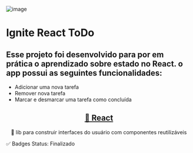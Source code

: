 ![image](https://user-images.githubusercontent.com/41171735/162836230-8a7b68a7-df34-4d58-8f7f-ce4d40a54992.png)

# Ignite React ToDo

## Esse projeto foi desenvolvido para por em prática o aprendizado sobre estado no React. o app possui as seguintes funcionalidades:
<ul>
  <li>Adicionar uma nova tarefa</li>
  <li>Remover nova tarefa</li>
  <li>Marcar e desmarcar uma tarefa como concluída</li>
</ul>

<h2 align="center">
    <a href="https://pt-br.reactjs.org/">🔗 React</a>
</h2>
<p align="center">🚀 lib para construir interfaces do usuário com componentes reutilizáveis</p>

✅ Badges
Status: Finalizado



